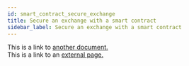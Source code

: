 ```yaml
---
id: smart_contract_secure_exchange
title: Secure an exchange with a smart contract
sidebar_label: Secure an exchange with a smart contract
---
```


This is a link to [another document.](doc3.md)  
This is a link to an [external page.](http://www.example.com)
